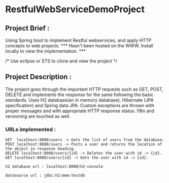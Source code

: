# RestfulWebServiceDemoProject

## Project Brief : 
Using Spring boot to implement Restful webservices, and apply HTTP concepts to web projects. 
*** Hasn't been hosted on the WWW. Install locally to view the implementation.  *** 

/* Use eclipse or STS to clone and view the project */ 

## Project Description : 
The project goes through the important HTTP requests such as GET, POST, DELETE and implements the response for the same following the basic standards. 
Uses H2 database(an in memory database), Hibernate (JPA specification) and Spring data JPA. Custom exceptions are thrown with proper messages and 
with appropriate HTTP response status. I18n and versioning are touched as well. 

### URLs implemented : 

    GET  localhost:8080/users -> Gets the list of users from the database.
    POST localhost:8080/users -> Posts a user and returns the location of the object in response heading. 
    DELETE localhost:8080/users/{id} -> Deletes the user with id -> {id}. 
    GET localhost:8080/users/{id} -> Gets the user with id -> {id}. 
   
    h2 database url : localhost:8080/h2-console
    
    datasource url : jdbc:h2:mem:testdb
    
    
